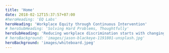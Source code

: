 ```yaml
---
title: 'Home'
date: 2018-02-12T15:37:57+07:00
#heroHeading: 'EQ Labs'
heroHeading: 'Workplace Equity through Continuous Intervention'
# heroSubHeading: 'Solving Hard Problems, Thoughtfully'
heroSubHeading: 'Reducing workplace discrimination starts with changing manager attitudes and behaviour. This improves employee retention, engagement and productivity.'
# heroBackground: 'images/jason-blackeye-1191801-unsplash.jpg'
heroBackground: 'images/whiteboard.jpeg'
---
```

